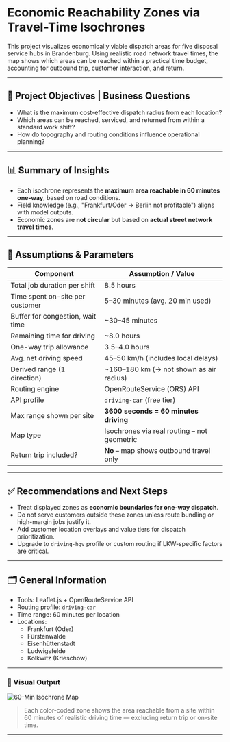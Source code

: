 # Economic Reachability Zones via Travel-Time Isochrones

This project visualizes economically viable dispatch areas for five disposal service hubs in Brandenburg. Using realistic road network travel times, the map shows which areas can be reached within a practical time budget, accounting for outbound trip, customer interaction, and return.

---

## 📌 Project Objectives | Business Questions

- What is the maximum cost-effective dispatch radius from each location?
- Which areas can be reached, serviced, and returned from within a standard work shift?
- How do topography and routing conditions influence operational planning?

---

## 📊 Summary of Insights

- Each isochrone represents the **maximum area reachable in 60 minutes one-way**, based on road conditions.
- Field knowledge (e.g., "Frankfurt/Oder → Berlin not profitable") aligns with model outputs.
- Economic zones are **not circular** but based on **actual street network travel times**.

---

## 🔧 Assumptions & Parameters

| Component                        | Assumption / Value                             |
|----------------------------------|-----------------------------------------------|
| Total job duration per shift     | 8.5 hours                                     |
| Time spent on-site per customer  | 5–30 minutes (avg. 20 min used)               |
| Buffer for congestion, wait time | ~30–45 minutes                                |
| Remaining time for driving       | ~8.0 hours                                    |
| One-way trip allowance           | 3.5–4.0 hours                                 |
| Avg. net driving speed           | 45–50 km/h (includes local delays)            |
| Derived range (1 direction)      | ~160–180 km (→ not shown as air radius)       |
| Routing engine                   | OpenRouteService (ORS) API                    |
| API profile                      | `driving-car` (free tier)                     |
| Max range shown per site         | **3600 seconds = 60 minutes driving**         |
| Map type                         | Isochrones via real routing – not geometric   |
| Return trip included?            | **No** – map shows outbound travel only       |

---

## ✅ Recommendations and Next Steps

- Treat displayed zones as **economic boundaries for one-way dispatch**.
- Do not serve customers outside these zones unless route bundling or high-margin jobs justify it.
- Add customer location overlays and value tiers for dispatch prioritization.
- Upgrade to `driving-hgv` profile or custom routing if LKW-specific factors are critical.

---

## 🗂 General Information

- Tools: Leaflet.js + OpenRouteService API
- Routing profile: `driving-car`
- Time range: 60 minutes per location
- Locations:
  - Frankfurt (Oder)
  - Fürstenwalde
  - Eisenhüttenstadt
  - Ludwigsfelde
  - Kolkwitz (Krieschow)

---

### 📍 Visual Output 

![60-Min Isochrone Map](https://github.com/user-attachments/assets/08050223-d3ec-4e4f-b406-0287d5426feb)


> Each color-coded zone shows the area reachable from a site within 60 minutes of realistic driving time — excluding return trip or on-site time.

---
